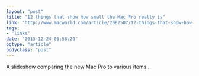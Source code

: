 ```yaml
---
layout: "post"
title: "12 things that show how small the Mac Pro really is"
link: "http://www.macworld.com/article/2082507/12-things-that-show-how-small-the-mac-pro-really-is.html"
tags: 
- "links"
date: "2013-12-24 05:58:20"
ogtype: "article"
bodyclass: "post"
---
```


A slideshow comparing the new Mac Pro to various items…